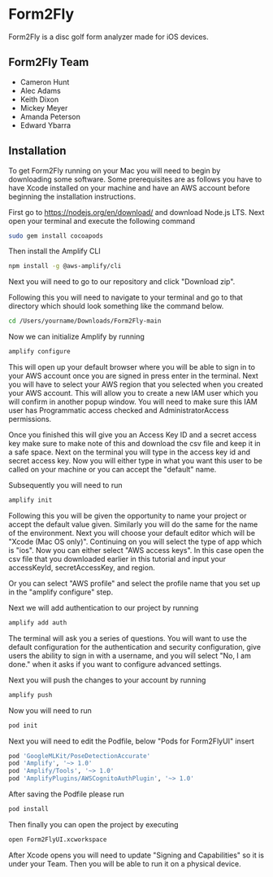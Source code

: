 # Form2Fly

Form2Fly is a disc golf form analyzer made for iOS devices. 

## Form2Fly Team
* Cameron Hunt
* Alec Adams
* Keith Dixon
* Mickey Meyer
* Amanda Peterson
* Edward Ybarra

## Installation
To get Form2Fly running on your Mac you will need to begin by downloading some software. Some prerequisites are as follows you have to have Xcode installed on your machine and have an AWS account before beginning the installation instructions.

First go to https://nodejs.org/en/download/ and download Node.js LTS. Next open your terminal and execute the following command

```bash
sudo gem install cocoapods
```

Then install the Amplify CLI

```bash
npm install -g @aws-amplify/cli
```

Next you will need to go to our repository and click "Download zip".

Following this you will need to navigate to your terminal and go to that directory which should look something like the command below.

```bash
cd /Users/yourname/Downloads/Form2Fly-main
```

Now we can initialize Amplify by running 

```bash
amplify configure
```
This will open up your default browser where you will be able to sign in to your AWS account once you are signed in press enter in the terminal. Next you will have to select your AWS region that you selected when you created your AWS account. This will allow you to create a new IAM user which you will confirm in another popup window. You will need to make sure this IAM user has Programmatic access checked and AdministratorAccess permissions. 

Once you finished this will give you an Access Key ID and a secret access key make sure to make note of this and download the csv file and keep it in a safe space. Next on the terminal you will type in the access key id and secret access key. Now you will either type in what you want this user to be called on your machine or you can accept the "default" name. 

Subsequently you will need to run 

```bash
amplify init
```

Following this you will be given the opportunity to name your project or accept the default value given. 
Similarly you will do the same for the name of the environment. Next you will choose your default editor which will be "Xcode (Mac OS only)". Continuing on you will select the type of app which is "ios". 
Now you can either select "AWS access keys". In this case open the csv file that you downloaded earlier in this tutorial and input your accessKeyId, secretAccessKey, and region. 

Or you can select "AWS profile" and select the profile name that you set up in the "amplify configure" step.

Next we will add authentication to our project by running
```bash
amplify add auth
```
The terminal will ask you a series of questions. You will want to use the default configuration for the authentication and security configuration, give users the ability to sign in with a username, and you will select "No, I am done." when it asks if you want to configure advanced settings. 

Next you will push the changes to your account by running
```bash
amplify push
```

Now you will need to run 
```bash
pod init
```

Next you will need to edit the Podfile, below "Pods for Form2FlyUI" insert
```bash
pod 'GoogleMLKit/PoseDetectionAccurate'
pod 'Amplify', '~> 1.0'
pod 'Amplify/Tools', '~> 1.0'
pod 'AmplifyPlugins/AWSCognitoAuthPlugin', '~> 1.0'
```

After saving the Podfile please run
```bash
pod install
```

Then finally you can open the project by executing 
```bash
open Form2FlyUI.xcworkspace
```

After Xcode opens you will need to update "Signing and Capabilities" so it is under your Team. Then you will be able to run it on a physical device. 
